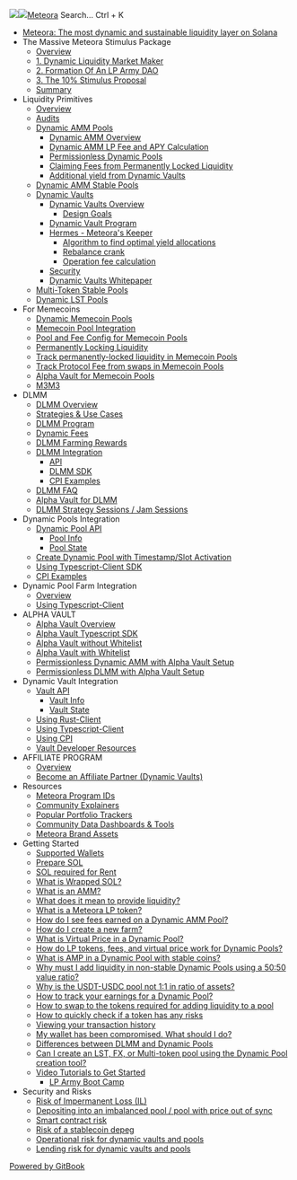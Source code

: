[![](https://850358062-files.gitbook.io/~/files/v0/b/gitbook-x-prod.appspot.com/o/spaces%2FyCszyuZ1UBdRqaT2zQpK%2Ficon%2FVeeVBDhzr2qAC3AYo940%2Flogo-meteora-symbol.svg?alt=media&token=1d5288cb-b335-4c76-a7c4-17739ca893ea)![](https://850358062-files.gitbook.io/~/files/v0/b/gitbook-x-prod.appspot.com/o/spaces%2FyCszyuZ1UBdRqaT2zQpK%2Ficon%2FVeeVBDhzr2qAC3AYo940%2Flogo-meteora-symbol.svg?alt=media&token=1d5288cb-b335-4c76-a7c4-17739ca893ea)Meteora](https://docs.meteora.ag/docs/</>)
Search...
Ctrl + K
  * [Meteora: The most dynamic and sustainable liquidity layer on Solana](https://docs.meteora.ag/docs/</>)
  * The Massive Meteora Stimulus Package
    * [Overview](https://docs.meteora.ag/docs/</the-massive-meteora-stimulus-package/overview>)
    * [1. Dynamic Liquidity Market Maker](https://docs.meteora.ag/docs/</the-massive-meteora-stimulus-package/1.-dynamic-liquidity-market-maker>)
    * [2. Formation Of An LP Army DAO](https://docs.meteora.ag/docs/</the-massive-meteora-stimulus-package/2.-formation-of-an-lp-army-dao>)
    * [3. The 10% Stimulus Proposal](https://docs.meteora.ag/docs/</the-massive-meteora-stimulus-package/3.-the-10-stimulus-proposal>)
    * [Summary](https://docs.meteora.ag/docs/</the-massive-meteora-stimulus-package/summary>)
  * Liquidity Primitives
    * [Overview](https://docs.meteora.ag/docs/</liquidity-primitives/overview>)
    * [Audits](https://docs.meteora.ag/docs/</liquidity-primitives/audits>)
    * [Dynamic AMM Pools](https://docs.meteora.ag/docs/</liquidity-primitives/dynamic-amm-pools>)
      * [Dynamic AMM Overview](https://docs.meteora.ag/docs/</liquidity-primitives/dynamic-amm-pools/dynamic-amm-overview>)
      * [Dynamic AMM LP Fee and APY Calculation](https://docs.meteora.ag/docs/</liquidity-primitives/dynamic-amm-pools/dynamic-amm-lp-fee-and-apy-calculation>)
      * [Permissionless Dynamic Pools](https://docs.meteora.ag/docs/</liquidity-primitives/dynamic-amm-pools/permissionless-dynamic-pools>)
      * [Claiming Fees from Permanently Locked Liquidity](https://docs.meteora.ag/docs/</liquidity-primitives/dynamic-amm-pools/claiming-fees-from-permanently-locked-liquidity>)
      * [Additional yield from Dynamic Vaults](https://docs.meteora.ag/docs/</liquidity-primitives/dynamic-amm-pools/additional-yield-from-dynamic-vaults>)
    * [Dynamic AMM Stable Pools](https://docs.meteora.ag/docs/</liquidity-primitives/dynamic-amm-stable-pools>)
    * [Dynamic Vaults](https://docs.meteora.ag/docs/</liquidity-primitives/dynamic-vaults>)
      * [Dynamic Vaults Overview](https://docs.meteora.ag/docs/</liquidity-primitives/dynamic-vaults/dynamic-vaults-overview>)
        * [Design Goals](https://docs.meteora.ag/docs/</liquidity-primitives/dynamic-vaults/dynamic-vaults-overview/design-goals>)
      * [Dynamic Vault Program](https://docs.meteora.ag/docs/</liquidity-primitives/dynamic-vaults/dynamic-vault-program>)
      * [Hermes - Meteora's Keeper](https://docs.meteora.ag/docs/</liquidity-primitives/dynamic-vaults/hermes-meteoras-keeper>)
        * [Algorithm to find optimal yield allocations](https://docs.meteora.ag/docs/</liquidity-primitives/dynamic-vaults/hermes-meteoras-keeper/algorithm-to-find-optimal-yield-allocations>)
        * [Rebalance crank](https://docs.meteora.ag/docs/</liquidity-primitives/dynamic-vaults/hermes-meteoras-keeper/rebalance-crank>)
        * [Operation fee calculation](https://docs.meteora.ag/docs/</liquidity-primitives/dynamic-vaults/hermes-meteoras-keeper/operation-fee-calculation>)
      * [Security](https://docs.meteora.ag/docs/</liquidity-primitives/dynamic-vaults/security>)
      * [Dynamic Vaults Whitepaper](https://docs.meteora.ag/docs/</liquidity-primitives/dynamic-vaults/dynamic-vaults-whitepaper>)
    * [Multi-Token Stable Pools](https://docs.meteora.ag/docs/</liquidity-primitives/multi-token-stable-pools>)
    * [Dynamic LST Pools](https://docs.meteora.ag/docs/</liquidity-primitives/dynamic-lst-pools>)
  * For Memecoins
    * [Dynamic Memecoin Pools](https://docs.meteora.ag/docs/</for-memecoins/dynamic-memecoin-pools>)
    * [Memecoin Pool Integration](https://docs.meteora.ag/docs/</for-memecoins/memecoin-pool-integration>)
    * [Pool and Fee Config for Memecoin Pools](https://docs.meteora.ag/docs/</for-memecoins/pool-and-fee-config-for-memecoin-pools>)
    * [Permanently Locking Liquidity](https://docs.meteora.ag/docs/</for-memecoins/permanently-locking-liquidity>)
    * [Track permanently-locked liquidity in Memecoin Pools](https://docs.meteora.ag/docs/</for-memecoins/track-permanently-locked-liquidity-in-memecoin-pools>)
    * [Track Protocol Fee from swaps in Memecoin Pools](https://docs.meteora.ag/docs/</for-memecoins/track-protocol-fee-from-swaps-in-memecoin-pools>)
    * [Alpha Vault for Memecoin Pools](https://docs.meteora.ag/docs/</for-memecoins/alpha-vault-for-memecoin-pools>)
    * [M3M3](https://docs.meteora.ag/docs/</for-memecoins/m3m3>)
  * DLMM
    * [DLMM Overview](https://docs.meteora.ag/docs/</dlmm/dlmm-overview>)
    * [Strategies & Use Cases](https://docs.meteora.ag/docs/</dlmm/strategies-and-use-cases>)
    * [DLMM Program](https://docs.meteora.ag/docs/</dlmm/dlmm-program>)
    * [Dynamic Fees](https://docs.meteora.ag/docs/</dlmm/dynamic-fees>)
    * [DLMM Farming Rewards](https://docs.meteora.ag/docs/</dlmm/dlmm-farming-rewards>)
    * [DLMM Integration](https://docs.meteora.ag/docs/</dlmm/dlmm-integration>)
      * [API](https://docs.meteora.ag/docs/</dlmm/dlmm-integration/api>)
      * [DLMM SDK](https://docs.meteora.ag/docs/</dlmm/dlmm-integration/dlmm-sdk>)
      * [CPI Examples](https://docs.meteora.ag/docs/</dlmm/dlmm-integration/cpi-examples>)
    * [DLMM FAQ](https://docs.meteora.ag/docs/</dlmm/dlmm-faq>)
    * [Alpha Vault for DLMM](https://docs.meteora.ag/docs/</dlmm/alpha-vault-for-dlmm>)
    * [DLMM Strategy Sessions / Jam Sessions](https://docs.meteora.ag/docs/</dlmm/dlmm-strategy-sessions-jam-sessions>)
  * Dynamic Pools Integration
    * [Dynamic Pool API](https://docs.meteora.ag/docs/</dynamic-pools-integration/dynamic-pool-api>)
      * [Pool Info](https://docs.meteora.ag/docs/</dynamic-pools-integration/dynamic-pool-api/pool-info>)
      * [Pool State](https://docs.meteora.ag/docs/</dynamic-pools-integration/dynamic-pool-api/pool-state>)
    * [Create Dynamic Pool with Timestamp/Slot Activation](https://docs.meteora.ag/docs/</dynamic-pools-integration/create-dynamic-pool-with-timestamp-slot-activation>)
    * [Using Typescript-Client SDK](https://docs.meteora.ag/docs/</dynamic-pools-integration/using-typescript-client-sdk>)
    * [CPI Examples](https://docs.meteora.ag/docs/</dynamic-pools-integration/cpi-examples>)
  * Dynamic Pool Farm Integration
    * [Overview](https://docs.meteora.ag/docs/</dynamic-pool-farm-integration/overview>)
    * [Using Typescript-Client](https://docs.meteora.ag/docs/</dynamic-pool-farm-integration/using-typescript-client>)
  * ALPHA VAULT
    * [Alpha Vault Overview](https://docs.meteora.ag/docs/</alpha-vault/alpha-vault-overview>)
    * [Alpha Vault Typescript SDK](https://docs.meteora.ag/docs/</alpha-vault/alpha-vault-typescript-sdk>)
    * [Alpha Vault without Whitelist](https://docs.meteora.ag/docs/</alpha-vault/alpha-vault-without-whitelist>)
    * [Alpha Vault with Whitelist](https://docs.meteora.ag/docs/</alpha-vault/alpha-vault-with-whitelist>)
    * [Permissionless Dynamic AMM with Alpha Vault Setup](https://docs.meteora.ag/docs/</alpha-vault/permissionless-dynamic-amm-with-alpha-vault-setup>)
    * [Permissionless DLMM with Alpha Vault Setup](https://docs.meteora.ag/docs/</alpha-vault/permissionless-dlmm-with-alpha-vault-setup>)
  * Dynamic Vault Integration
    * [Vault API](https://docs.meteora.ag/docs/</dynamic-vault-integration/vault-api>)
      * [Vault Info](https://docs.meteora.ag/docs/</dynamic-vault-integration/vault-api/vault-info>)
      * [Vault State](https://docs.meteora.ag/docs/</dynamic-vault-integration/vault-api/vault-state>)
    * [Using Rust-Client](https://docs.meteora.ag/docs/</dynamic-vault-integration/using-rust-client>)
    * [Using Typescript-Client](https://docs.meteora.ag/docs/</dynamic-vault-integration/using-typescript-client>)
    * [Using CPI](https://docs.meteora.ag/docs/</dynamic-vault-integration/using-cpi>)
    * [Vault Developer Resources](https://docs.meteora.ag/docs/</dynamic-vault-integration/vault-developer-resources>)
  * AFFILIATE PROGRAM
    * [Overview](https://docs.meteora.ag/docs/</affiliate-program/overview>)
    * [Become an Affiliate Partner (Dynamic Vaults)](https://docs.meteora.ag/docs/</affiliate-program/become-an-affiliate-partner-dynamic-vaults>)
  * Resources
    * [Meteora Program IDs](https://docs.meteora.ag/docs/</resources/meteora-program-ids>)
    * [Community Explainers](https://docs.meteora.ag/docs/</resources/community-explainers>)
    * [Popular Portfolio Trackers](https://docs.meteora.ag/docs/</resources/popular-portfolio-trackers>)
    * [Community Data Dashboards & Tools](https://docs.meteora.ag/docs/</resources/community-data-dashboards-and-tools>)
    * [Meteora Brand Assets](https://docs.meteora.ag/docs/</resources/meteora-brand-assets>)
  * Getting Started
    * [Supported Wallets](https://docs.meteora.ag/docs/</getting-started/supported-wallets>)
    * [Prepare SOL](https://docs.meteora.ag/docs/</getting-started/prepare-sol>)
    * [SOL required for Rent](https://docs.meteora.ag/docs/</getting-started/sol-required-for-rent>)
    * [What is Wrapped SOL?](https://docs.meteora.ag/docs/</getting-started/what-is-wrapped-sol>)
    * [What is an AMM?](https://docs.meteora.ag/docs/</getting-started/what-is-an-amm>)
    * [What does it mean to provide liquidity?](https://docs.meteora.ag/docs/</getting-started/what-does-it-mean-to-provide-liquidity>)
    * [What is a Meteora LP token?](https://docs.meteora.ag/docs/</getting-started/what-is-a-meteora-lp-token>)
    * [How do I see fees earned on a Dynamic AMM Pool?](https://docs.meteora.ag/docs/</getting-started/how-do-i-see-fees-earned-on-a-dynamic-amm-pool>)
    * [How do I create a new farm?](https://docs.meteora.ag/docs/</getting-started/how-do-i-create-a-new-farm>)
    * [What is Virtual Price in a Dynamic Pool?](https://docs.meteora.ag/docs/</getting-started/what-is-virtual-price-in-a-dynamic-pool>)
    * [How do LP tokens, fees, and virtual price work for Dynamic Pools?](https://docs.meteora.ag/docs/</getting-started/how-do-lp-tokens-fees-and-virtual-price-work-for-dynamic-pools>)
    * [What is AMP in a Dynamic Pool with stable coins?](https://docs.meteora.ag/docs/</getting-started/what-is-amp-in-a-dynamic-pool-with-stable-coins>)
    * [Why must I add liquidity in non-stable Dynamic Pools using a 50:50 value ratio?](https://docs.meteora.ag/docs/</getting-started/why-must-i-add-liquidity-in-non-stable-dynamic-pools-using-a-50-50-value-ratio>)
    * [Why is the USDT-USDC pool not 1:1 in ratio of assets?](https://docs.meteora.ag/docs/</getting-started/why-is-the-usdt-usdc-pool-not-1-1-in-ratio-of-assets>)
    * [How to track your earnings for a Dynamic Pool?](https://docs.meteora.ag/docs/</getting-started/how-to-track-your-earnings-for-a-dynamic-pool>)
    * [How to swap to the tokens required for adding liquidity to a pool](https://docs.meteora.ag/docs/</getting-started/how-to-swap-to-the-tokens-required-for-adding-liquidity-to-a-pool>)
    * [How to quickly check if a token has any risks](https://docs.meteora.ag/docs/</getting-started/how-to-quickly-check-if-a-token-has-any-risks>)
    * [Viewing your transaction history](https://docs.meteora.ag/docs/</getting-started/viewing-your-transaction-history>)
    * [My wallet has been compromised. What should I do?](https://docs.meteora.ag/docs/</getting-started/my-wallet-has-been-compromised.-what-should-i-do>)
    * [Differences between DLMM and Dynamic Pools](https://docs.meteora.ag/docs/</getting-started/differences-between-dlmm-and-dynamic-pools>)
    * [Can I create an LST, FX, or Multi-token pool using the Dynamic Pool creation tool?](https://docs.meteora.ag/docs/</getting-started/can-i-create-an-lst-fx-or-multi-token-pool-using-the-dynamic-pool-creation-tool>)
    * [Video Tutorials to Get Started](https://docs.meteora.ag/docs/</getting-started/video-tutorials-to-get-started>)
      * [LP Army Boot Camp](https://docs.meteora.ag/docs/</getting-started/video-tutorials-to-get-started/lp-army-boot-camp>)
  * Security and Risks
    * [Risk of Impermanent Loss (IL)](https://docs.meteora.ag/docs/</security-and-risks/risk-of-impermanent-loss-il>)
    * [Depositing into an imbalanced pool / pool with price out of sync](https://docs.meteora.ag/docs/</security-and-risks/depositing-into-an-imbalanced-pool-pool-with-price-out-of-sync>)
    * [Smart contract risk](https://docs.meteora.ag/docs/</security-and-risks/smart-contract-risk>)
    * [Risk of a stablecoin depeg](https://docs.meteora.ag/docs/</security-and-risks/risk-of-a-stablecoin-depeg>)
    * [Operational risk for dynamic vaults and pools](https://docs.meteora.ag/docs/</security-and-risks/operational-risk-for-dynamic-vaults-and-pools>)
    * [Lending risk for dynamic vaults and pools](https://docs.meteora.ag/docs/</security-and-risks/lending-risk-for-dynamic-vaults-and-pools>)


[Powered by GitBook](https://docs.meteora.ag/docs/<https:/www.gitbook.com/?utm_source=content&utm_medium=trademark&utm_campaign=yCszyuZ1UBdRqaT2zQpK>)
